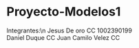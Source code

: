 # Proyecto-Modelos1

Integrantes:\n
Jesus De oro CC 1002390199  
Daniel Duque CC
Juan Camilo Velez CC

